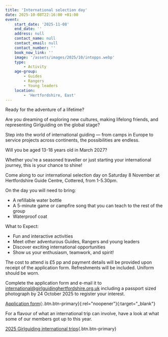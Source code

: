 ```yaml
---
title: 'International selection day'
date: 2025-10-08T22:16:00 +01:00
event:
    start_date: '2025-11-08'
    end_date: ''
    address: null
    contact_name: null
    contact_email: null
    contact_number: ''
    book_now_link: ''
    image: '/assets/images/2025/10/intopps.webp'
    type:
        - Activity
    age-group:
        - Guides
        - Rangers
        - Young leaders
    location:
        - 'Hertfordshire, East'
---
```

Ready for the adventure of a lifetime?

Are you dreaming of exploring new cultures, making lifelong friends, and representing Girlguiding on the global stage?

Step into the world of international guiding — from camps in Europe to service projects across continents, the possibilities are endless.

Will you be aged 13-18 years old in March 2027?

Whether you're a seasoned traveller or just starting your international journey, this is your chance to shine!

Come along to our international selection day on Saturday 8 November at Hertfordshire Guide Centre, Cottered, from 1-5.30pm.

On the day you will need to bring:

- A refillable water bottle
- A 5-minute game or campfire song that you can teach to the rest of the group
- Waterproof coat

What to Expect:

- Fun and interactive activities
- Meet other adventurous Guides, Rangers and young leaders
- Discover exciting international opportunities
- Show us your enthusiasm, teamwork, and spirit!

The cost to attend is £5 pp and payment details will be provided upon receipt of the application form. Refreshments will be included. Uniform should be worn.

Complete the application form and e-mail it to <international@girlguidinghertfordshire.org.uk> including a passport sized photograph by 24 October 2025 to register your interest.

[Application form](/assets/docs/2025/international-application-form.pdf){:.btn.btn-primary}{:rel="noopener"}{:target="_blank"}

For a flavour of what an international trip can involve, have a look at what some of our members got up to this year.

[2025 Girlguiding international trips](/news/international-trips/){.btn.btn-primary}

